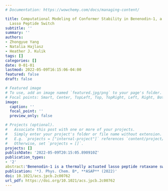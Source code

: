 ```yaml
---
# Documentation: https://wowchemy.com/docs/managing-content/

title: Computational Modeling of Conformer Stability in Benenodin-1, a Thermally Actuated
  Lasso Peptide Switch
subtitle: ''
summary: ''
authors:
- Zhongyue Yang
- Natalia Hajlasz
- Heather J. Kulik
tags: []
categories: []
date: 0-01-01
lastmod: 2022-05-09T16:15:06-04:00
featured: false
draft: false

# Featured image
# To use, add an image named `featured.jpg/png` to your page's folder.
# Focal points: Smart, Center, TopLeft, Top, TopRight, Left, Right, BottomLeft, Bottom, BottomRight.
image:
  caption: ''
  focal_point: ''
  preview_only: false

# Projects (optional).
#   Associate this post with one or more of your projects.
#   Simply enter your project's folder or file name without extension.
#   E.g. `projects = ["internal-project"]` references `content/project/deep-learning/index.md`.
#   Otherwise, set `projects = []`.
projects: []
publishDate: '2022-05-09T20:15:05.890910Z'
publication_types:
- '2'
abstract:'Benenodin-1 is a thermally actuated lasso peptide rotaxane switch with two primary translational isomers that differ in the relative position of the residue Gln15. The conversion from one conformer to the other involves substantial enthalpy–entropy compensation: one conformer is energetically favored and the other is entropically favored. Here, we take a multi-scale quantum mechanical (QM) and classical molecular dynamic (MD) approach to reveal residue-specific sources of these differences in stability. QM reveals that the two benenodin-1 conformers involve distinct hydrogen bonding networks, with the enthalpically favored conformer having more intra-peptide hydrogen bonds between the Gln15 side chain and nearby residues. The evaluation of configurational entropy over the MD-sampled geometries reveals that the entropically favored conformer has enhanced conformational flexibility. By computing the by-residue-sum entropies, we identify the role of Gln15 and neighboring Glu14 in mediating the entropic variation during the switching process. These computational insights help explain the effects of Glu14Ala and Gln15Ala mutations on the conformational population of benenodin-1 observed experimentally.'
publication: '*J. Phys. Chem. B*, **ASAP** (2022)'
doi: 10.1021/acs.jpcb.2c00762
url_pdf: https://doi.org/10.1021/acs.jpcb.2c00762
---
```

